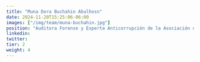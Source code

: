 ```yaml
---
title: "Muna Dora Buchahin Abulhosn"
date: 2024-11-20T15:25:06-06:00
images: ["/img/team/muna-buchahin.jpg"]
position: "Auditora Forense y Experta Anticorrupción de la Asociación de Examinadores de Fraude Certificados México (ACFE México)"
linkedin: 
twitter: 
tier: 2
weight: 4
---
```



